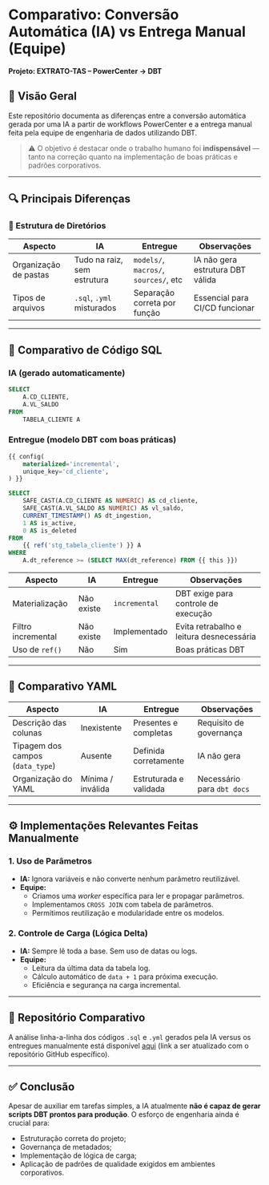 # Comparativo: Conversão Automática (IA) vs Entrega Manual (Equipe)  
**Projeto: EXTRATO-TAS – PowerCenter → DBT**

## 📝 Visão Geral

Este repositório documenta as diferenças entre a conversão automática gerada por uma IA a partir de workflows PowerCenter e a entrega manual feita pela equipe de engenharia de dados utilizando DBT.

> ⚠️ O objetivo é destacar onde o trabalho humano foi **indispensável** — tanto na correção quanto na implementação de boas práticas e padrões corporativos.

---

## 🔍 Principais Diferenças

### 📁 Estrutura de Diretórios

| Aspecto                  | IA                            | Entregue                              | Observações |
|--------------------------|-------------------------------|----------------------------------------|-------------|
| Organização de pastas    | Tudo na raiz, sem estrutura   | `models/`, `macros/`, `sources/`, etc | IA não gera estrutura DBT válida |
| Tipos de arquivos        | `.sql`, `.yml` misturados     | Separação correta por função          | Essencial para CI/CD funcionar |

---

## 🧠 Comparativo de Código SQL

### IA (gerado automaticamente)
```sql
SELECT
    A.CD_CLIENTE,
    A.VL_SALDO
FROM
    TABELA_CLIENTE A
```

### Entregue (modelo DBT com boas práticas)
```sql
{{ config(
    materialized='incremental',
    unique_key='cd_cliente',
) }}

SELECT
    SAFE_CAST(A.CD_CLIENTE AS NUMERIC) AS cd_cliente,
    SAFE_CAST(A.VL_SALDO AS NUMERIC) AS vl_saldo,
    CURRENT_TIMESTAMP() AS dt_ingestion,
    1 AS is_active,
    0 AS is_deleted
FROM
    {{ ref('stg_tabela_cliente') }} A
WHERE
    A.dt_reference >= (SELECT MAX(dt_reference) FROM {{ this }})
```

| Aspecto              | IA         | Entregue     | Observações |
|----------------------|------------|--------------|-------------|
| Materialização       | Não existe | `incremental`| DBT exige para controle de execução |
| Filtro incremental   | Não existe | Implementado | Evita retrabalho e leitura desnecessária |
| Uso de `ref()`       | Não        | Sim          | Boas práticas DBT |

---

## 🧾 Comparativo YAML

| Aspecto                         | IA                  | Entregue              | Observações |
|---------------------------------|---------------------|------------------------|-------------|
| Descrição das colunas           | Inexistente         | Presentes e completas | Requisito de governança |
| Tipagem dos campos (`data_type`)| Ausente             | Definida corretamente | IA não gera |
| Organização do YAML             | Mínima / inválida   | Estruturada e validada | Necessário para `dbt docs` |

---

## ⚙️ Implementações Relevantes Feitas Manualmente

### 1. Uso de Parâmetros
- **IA:** Ignora variáveis e não converte nenhum parâmetro reutilizável.
- **Equipe:**
  - Criamos uma *worker* específica para ler e propagar parâmetros.
  - Implementamos `CROSS JOIN` com tabela de parâmetros.
  - Permitimos reutilização e modularidade entre os modelos.

### 2. Controle de Carga (Lógica Delta)
- **IA:** Sempre lê toda a base. Sem uso de datas ou logs.
- **Equipe:**
  - Leitura da última data da tabela log.
  - Cálculo automático de `data + 1` para próxima execução.
  - Eficiência e segurança na carga incremental.

---

## 📂 Repositório Comparativo

A análise linha-a-linha dos códigos `.sql` e `.yml` gerados pela IA versus os entregues manualmente está disponível [aqui](#) (link a ser atualizado com o repositório GitHub específico).

---

## ✅ Conclusão

Apesar de auxiliar em tarefas simples, a IA atualmente **não é capaz de gerar scripts DBT prontos para produção**. O esforço de engenharia ainda é crucial para:

- Estruturação correta do projeto;
- Governança de metadados;
- Implementação de lógica de carga;
- Aplicação de padrões de qualidade exigidos em ambientes corporativos.
